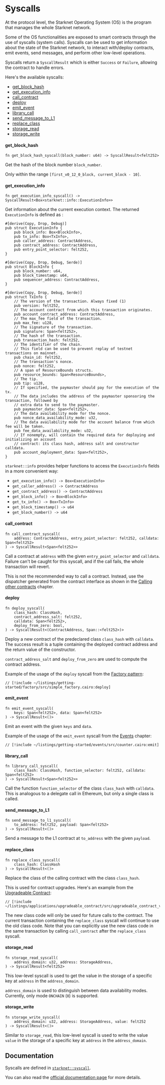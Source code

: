 # Syscalls

At the protocol level, the Starknet Operating System (OS) is the program that manages the whole Starknet network.

Some of the OS functionalities are exposed to smart contracts through the use of syscalls (system calls). Syscalls can be used to get information about the state of the Starknet network, to interact with/deploy contracts, emit events, send messages, and perform other low-level operations.

Syscalls return a `SyscallResult` which is either `Success` or `Failure`, allowing the contract to handle errors.

Here's the available syscalls:

- [get_block_hash](#get_block_hash)
- [get_execution_info](#get_execution_info)
- [call_contract](#call_contract)
- [deploy](#deploy)
- [emit_event](#emit_event)
- [library_call](#library_call)
- [send_message_to_L1](#send_message_to_L1)
- [replace_class](#replace_class)
- [storage_read](#storage_read)
- [storage_write](#storage_write)
<!-- - keccak_syscall ? -->

#### get_block_hash

```cairo
fn get_block_hash_syscall(block_number: u64) -> SyscallResult<felt252>
```

Get the hash of the block number `block_number`.

Only within the range `[first_v0_12_0_block, current_block - 10]`.

#### get_execution_info

```cairo
fn get_execution_info_syscall() -> SyscallResult<Box<starknet::info::ExecutionInfo>>
```

Get information about the current execution context.
The returned `ExecutionInfo` is defined as :

```cairo
#[derive(Copy, Drop, Debug)]
pub struct ExecutionInfo {
    pub block_info: Box<BlockInfo>,
    pub tx_info: Box<TxInfo>,
    pub caller_address: ContractAddress,
    pub contract_address: ContractAddress,
    pub entry_point_selector: felt252,
}

#[derive(Copy, Drop, Debug, Serde)]
pub struct BlockInfo {
    pub block_number: u64,
    pub block_timestamp: u64,
    pub sequencer_address: ContractAddress,
}

#[derive(Copy, Drop, Debug, Serde)]
pub struct TxInfo {
    // The version of the transaction. Always fixed (1)
    pub version: felt252,
    // The account contract from which this transaction originates.
    pub account_contract_address: ContractAddress,
    // The max_fee field of the transaction.
    pub max_fee: u128,
    // The signature of the transaction.
    pub signature: Span<felt252>,
    // The hash of the transaction.
    pub transaction_hash: felt252,
    // The identifier of the chain.
    // This field can be used to prevent replay of testnet transactions on mainnet.
    pub chain_id: felt252,
    // The transaction's nonce.
    pub nonce: felt252,
    // A span of ResourceBounds structs.
    pub resource_bounds: Span<ResourceBounds>,
    // The tip.
    pub tip: u128,
    // If specified, the paymaster should pay for the execution of the tx.
    // The data includes the address of the paymaster sponsoring the transaction, followed by
    // extra data to send to the paymaster.
    pub paymaster_data: Span<felt252>,
    // The data availability mode for the nonce.
    pub nonce_data_availability_mode: u32,
    // The data availability mode for the account balance from which fee will be taken.
    pub fee_data_availability_mode: u32,
    // If nonempty, will contain the required data for deploying and initializing an account
    // contract: its class hash, address salt and constructor calldata.
    pub account_deployment_data: Span<felt252>,
}
```

`starknet::info` provides helper functions to access the `ExecutionInfo` fields in a more convenient way:

- `get_execution_info() -> Box<ExecutionInfo>`
- `get_caller_address() -> ContractAddress`
- `get_contract_address() -> ContractAddress`
- `get_block_info() -> Box<BlockInfo>`
- `get_tx_info() -> Box<TxInfo>`
- `get_block_timestamp() -> u64`
- `get_block_number() -> u64`

#### call_contract

```cairo
fn call_contract_syscall(
    address: ContractAddress, entry_point_selector: felt252, calldata: Span<felt252>
) -> SyscallResult<Span<felt252>>
```

Call a contract at `address` with the given `entry_point_selector` and `calldata`.
Failure can't be caught for this syscall, and if the call fails, the whole transaction will revert.

This is not the recommended way to call a contract. Instead, use the dispatcher generated from the contract interface as shown in the [Calling other contracts](/getting-started/interacting/calling_other_contracts) chapter.

<!-- TODO Add example ? / with interact chapter -->

#### deploy

```cairo
fn deploy_syscall(
    class_hash: ClassHash,
    contract_address_salt: felt252,
    calldata: Span<felt252>,
    deploy_from_zero: bool,
) -> SyscallResult<(ContractAddress, Span::<felt252>)>
```

Deploy a new contract of the predeclared class `class_hash` with `calldata`.
The success result is a tuple containing the deployed contract address and the return value of the constructor.

`contract_address_salt` and `deploy_from_zero` are used to compute the contract address.

Example of the usage of the `deploy` syscall from the [Factory pattern](/getting-started/interacting/factory):

```cairo
// [!include ~/listings/getting-started/factory/src/simple_factory.cairo:deploy]
```

#### emit_event

```cairo
fn emit_event_syscall(
    keys: Span<felt252>, data: Span<felt252>
) -> SyscallResult<()>
```

Emit an event with the given `keys` and `data`.

Example of the usage of the `emit_event` syscall from the [Events](/getting-started/basics/events) chapter:

```cairo
// [!include ~/listings/getting-started/events/src/counter.cairo:emit]
```

<!-- TODO Add a more low-level example ? -->
<!-- ```
let keys = array![];
keys.append('key');
keys.append('deposit');
let values = array![];
values.append(1);
values.append(2);
values.append(3);
emit_event_syscall(keys, values).unwrap_syscall();
``` -->

#### library_call

```cairo
fn library_call_syscall(
    class_hash: ClassHash, function_selector: felt252, calldata: Span<felt252>
) -> SyscallResult<Span<felt252>>
```

Call the function `function_selector` of the class `class_hash` with `calldata`.
This is analogous to a delegate call in Ethereum, but only a single class is called.

<!-- TODO Add example: issue #41 -->

#### send_message_to_L1

```cairo
fn send_message_to_l1_syscall(
    to_address: felt252, payload: Span<felt252>
) -> SyscallResult<()>
```

Send a message to the L1 contract at `to_address` with the given `payload`.

<!-- TODO - Link to message example page: issue #9 -->

#### replace_class

```cairo
fn replace_class_syscall(
    class_hash: ClassHash
) -> SyscallResult<()>
```

Replace the class of the calling contract with the class `class_hash`.

This is used for contract upgrades. Here's an example from the [Upgradeable Contract](/applications/upgradeable_contract):

```cairo
// [!include ~/listings/applications/upgradeable_contract/src/upgradeable_contract_v0.cairo:upgrade]
```

The new class code will only be used for future calls to the contract.
The current transaction containing the `replace_class` syscall will continue to use the old class code. Note that you can explicitly use the new class code in the same transaction by calling `call_contract` after the `replace_class` syscall.

#### storage_read

```cairo
fn storage_read_syscall(
    address_domain: u32, address: StorageAddress,
) -> SyscallResult<felt252>
```

This low-level syscall is used to get the value in the storage of a specific key at `address` in the `address_domain`.

`address_domain` is used to distinguish between data availability modes.
Currently, only mode `ONCHAIN` (`0`) is supported.

#### storage_write

```cairo
fn storage_write_syscall(
    address_domain: u32, address: StorageAddress, value: felt252
) -> SyscallResult<()>
```

Similar to `storage_read`, this low-level syscall is used to write the value `value` in the storage of a specific key at `address` in the `address_domain`.

## Documentation

Syscalls are defined in [`starknet::syscall`](https://github.com/starkware-libs/cairo/blob/ec14a5e2c484190ff40811c973a72a53739cedb7/corelib/src/starknet/syscalls.cairo).

You can also read the [official documentation page](https://docs.starknet.io/documentation/architecture_and_concepts/Smart_Contracts/system-calls-cairo1/) for more details.

<!--

#### Gas cost

```cairo
mod gas_costs {
    const STEP: usize = 100;
    const RANGE_CHECK: usize = 70;

    /// Entry point initial gas cost enforced by the compiler.
    const ENTRY_POINT_INITIAL_BUDGET: usize = 100 * STEP;

    /// OS gas costs.
    const ENTRY_POINT: usize = ENTRY_POINT_INITIAL_BUDGET + 500 * STEP;
    // The required gas for each syscall minus the base amount that was pre-charged (by the
    // compiler).
    pub const CALL_CONTRACT: usize = 10 * STEP + ENTRY_POINT;
    pub const DEPLOY: usize = 200 * STEP + ENTRY_POINT;
    pub const EMIT_EVENT: usize = 10 * STEP;
    pub const GET_BLOCK_HASH: usize = 50 * STEP;
    pub const GET_EXECUTION_INFO: usize = 10 * STEP;
    pub const LIBRARY_CALL: usize = CALL_CONTRACT;
    pub const REPLACE_CLASS: usize = 50 * STEP;
    pub const SEND_MESSAGE_TO_L1: usize = 50 * STEP;
    pub const STORAGE_READ: usize = 50 * STEP;
    pub const STORAGE_WRITE: usize = 50 * STEP;
    /// ...
}
```

Specific gas cost are defined in this [file](https://github.com/starkware-libs/cairo/blob/ec14a5e2c484190ff40811c973a72a53739cedb7/crates/cairo-lang-runner/src/casm_run/mod.rs#L333)
-->
